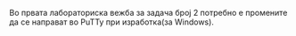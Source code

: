 Во првата лабораториска вежба за задача број 2 потребно е промените да се направат во PuTTy при изработка(за Windows).
